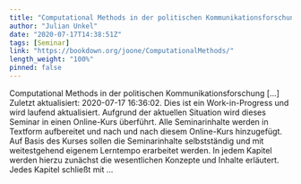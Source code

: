 ```yaml
---
title: "Computational Methods in der politischen Kommunikationsforschung"
author: "Julian Unkel"
date: "2020-07-17T14:38:51Z"
tags: [Seminar]
link: "https://bookdown.org/joone/ComputationalMethods/"
length_weight: "100%"
pinned: false
---
```


Computational Methods in der politischen Kommunikationsforschung [...] Zuletzt aktualisiert: 2020-07-17 16:36:02. Dies ist ein Work-in-Progress und wird laufend aktualisiert. Aufgrund der aktuellen Situation wird dieses Seminar in einen Online-Kurs überführt. Alle Seminarinhalte werden in Textform aufbereitet und nach und nach diesem Online-Kurs hinzugefügt. Auf Basis des Kurses sollen die Seminarinhalte selbstständig und mit weitestgehend eigenem Lerntempo erarbeitet werden. In jedem Kapitel werden hierzu zunächst die wesentlichen Konzepte und Inhalte erläutert. Jedes Kapitel schließt mit ...
